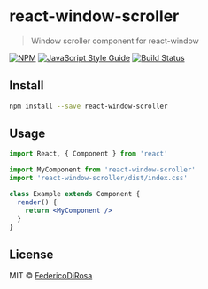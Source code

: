 # react-window-scroller

> Window scroller component for react-window

[![NPM](https://img.shields.io/npm/v/react-window-scroller.svg)](https://www.npmjs.com/package/react-window-scroller) [![JavaScript Style Guide](https://img.shields.io/badge/code_style-standard-brightgreen.svg)](https://standardjs.com) [![Build Status](https://travis-ci.org/FedericoDiRosa/react-window-scroller.svg?branch=master)](https://travis-ci.org/FedericoDiRosa/react-window-scroller)

## Install

```bash
npm install --save react-window-scroller
```

## Usage

```jsx
import React, { Component } from 'react'

import MyComponent from 'react-window-scroller'
import 'react-window-scroller/dist/index.css'

class Example extends Component {
  render() {
    return <MyComponent />
  }
}
```

## License

MIT © [FedericoDiRosa](https://github.com/FedericoDiRosa)
